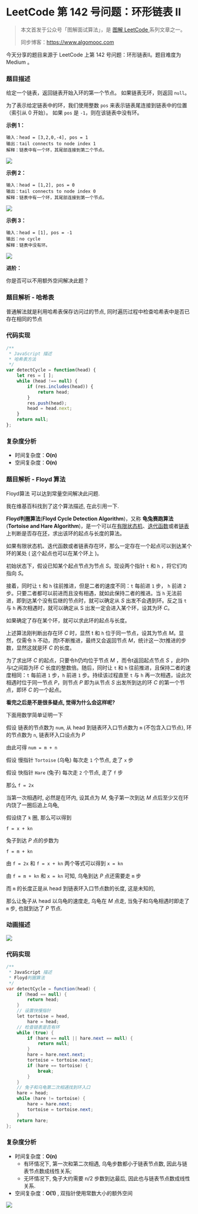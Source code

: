 # LeetCode 第 142 号问题：环形链表 II 

> 本文首发于公众号「图解面试算法」，是 [图解 LeetCode ](<https://github.com/MisterBooo/LeetCodeAnimation>) 系列文章之一。
>
> 同步博客：https://www.algomooc.com

今天分享的题目来源于 LeetCode 上第 142 号问题：环形链表II。题目难度为 Medium 。

### 题目描述

给定一个链表，返回链表开始入环的第一个节点。 如果链表无环，则返回 `null`。

为了表示给定链表中的环，我们使用整数 `pos` 来表示链表尾连接到链表中的位置（索引从 0 开始）。 如果 `pos` 是 `-1`，则在该链表中没有环。

**示例 1：**

```
输入：head = [3,2,0,-4], pos = 1
输出：tail connects to node index 1
解释：链表中有一个环，其尾部连接到第二个节点。
```

![](https://blog-1257126549.cos.ap-guangzhou.myqcloud.com/blog/vweoq.png)

**示例 2：**

```
输入：head = [1,2], pos = 0
输出：tail connects to node index 0
解释：链表中有一个环，其尾部连接到第一个节点。
```

![](https://blog-1257126549.cos.ap-guangzhou.myqcloud.com/blog/kxbrz.png)

**示例 3：**

```
输入：head = [1], pos = -1
输出：no cycle
解释：链表中没有环。
```

![](https://blog-1257126549.cos.ap-guangzhou.myqcloud.com/blog/w3vsg.png)

**进阶：**

你是否可以不用额外空间解决此题？

### 题目解析 - 哈希表

普通解法就是利用哈希表保存访问过的节点, 同时遍历过程中检查哈希表中是否已存在相同的节点

### 代码实现

```javascript
/**
 * JavaScript 描述
 * 哈希表方法
 */
var detectCycle = function(head) {
    let res = [ ];
    while (head !== null) {
        if (res.includes(head)) {
            return head;
        }
        res.push(head);
        head = head.next;
    }
    return null;
};
```

### 复杂度分析

- 时间复杂度：**O(n)**
- 空间复杂度：**O(n)**

### 题目解析 - Floyd 算法

Floyd算法 可以达到常量空间解决此问题.

我在维基百科找到了这个算法描述, 在此引用一下.

**Floyd判圈算法**(**Floyd Cycle Detection Algorithm**)，又称 **龟兔赛跑算法**(**Tortoise and Hare Algorithm**)，是一个可以在[有限状态机](https://zh.wikipedia.org/wiki/有限状态机)、[迭代函数](https://zh.wikipedia.org/wiki/迭代函数)或者[链表](https://zh.wikipedia.org/wiki/链表)上判断是否存在[环](https://zh.wikipedia.org/wiki/環_(圖論))，求出该环的起点与长度的算法。

如果有限状态机、迭代函数或者链表存在环，那么一定存在一个起点可以到达某个环的某处 ( 这个起点也可以在某个环上 )。

初始状态下，假设已知某个起点节点为节点 *S*。现设两个指针 `t` 和 `h` ，将它们均指向 *S*。

接着，同时让 `t` 和 `h` 往前推进，但是二者的速度不同：`t` 每前进 `1` 步， `h` 前进 `2` 步。只要二者都可以前进而且没有相遇，就如此保持二者的推进。当 `h` 无法前进，即到达某个没有后继的节点时，就可以确定从 *S* 出发不会遇到环。反之当 `t` 与 `h` 再次相遇时，就可以确定从 S 出发一定会进入某个环，设其为环 *C*。

如果确定了存在某个环，就可以求此环的起点与长度。

上述算法刚判断出存在环 *C* 时，显然 t 和 `h` 位于同一节点，设其为节点 *M*。显然，仅需令 `h` 不动，而t不断推进，最终又会返回节点 *M*，统计这一次t推进的步数，显然这就是环 *C* 的长度。

为了求出环 *C* 的起点，只要令h仍均位于节点 *M* ，而令t返回起点节点 *S* ，此时h与t之间距为环 *C* 长度的整数倍。随后，同时让 `t` 和 `h` 往前推进，且保持二者的速度相同：`t` 每前进 `1` 步，`h` 前进 `1` 步。持续该过程直至 `t` 与 `h` 再一次相遇，设此次相遇时位于同一节点 *P*，则节点 *P* 即为从节点 *S* 出发所到达的环 *C* 的第一个节点，即环 *C* 的一个起点。

**看完之后是不是很多疑点, 觉得为什么会这样呢?** 

下面用数学简单证明一下

假设 链表的节点数为 `num`, 从 head 到链表环入口节点数为 `m` (不包含入口节点), 环的节点数为 `n`, 链表环入口设点为 *P*

由此可得 `num = m + n`

假设 慢指针 `Tortoise` (乌龟) 每次走 `1` 个节点, 走了 `x` 步

假设 快指针 `Hare` (兔子) 每次走 `2` 个节点, 走了 `f` 步

那么 `f = 2x`

当第一次相遇时, 必然是在环内, 设其点为 *M*, 兔子第一次到达 *M* 点后至少又在环内饶了一圈后追上乌龟, 

假设绕了 `k` 圈, 那么可以得到

`f = x + kn`

兔子到达 *P* 点的步数为

`f = m + kn`

由 `f = 2x` 和 `f = x + kn` 两个等式可以得到 `x = kn`

由 `f = m + kn` 和 `x = kn` 可知, 乌龟到达 *P* 点还需要走 `m` 步

而 `m` 的长度正是从 head 到链表环入口节点数的长度, 这是未知的,

那么让兔子从 head 以乌龟的速度走, 乌龟在 *M* 点走, 当兔子和乌龟相遇时即走了 `m` 步, 也就到达了 *P* 节点.

### 动画描述

![](./Animation.gif)

### 代码实现

```java
/**
 * JavaScript 描述
 * Floyd判圈算法
 */
var detectCycle = function(head) {
    if (head == null) {
        return head;
    }
    // 设置快慢指针
    let tortoise = head,
        hare = head;
    // 检查链表是否有环
    while (true) {
        if (hare == null || hare.next == null) {
            return null;
        }
        hare = hare.next.next;
        tortoise = tortoise.next;
        if (hare == tortoise) {
            break;
        }
    }
    // 兔子和乌龟第二次相遇找到环入口
    hare = head;
    while (hare != tortoise) {
        hare = hare.next;
        tortoise = tortoise.next;
    }
    return hare;
};
```

### 复杂度分析

- 时间复杂度：**O(n)**
  - 有环情况下, 第一次和第二次相遇, 乌龟步数都小于链表节点数, 因此与链表节点数成线性关系;
  - 无环情况下, 兔子大约需要 n/2 步数到达最后, 因此也与链表节点数成线性关系.
- 空间复杂度：**O(1)** , 双指针使用常数大小的额外空间 

![](../../Pictures/qrcode.jpg)